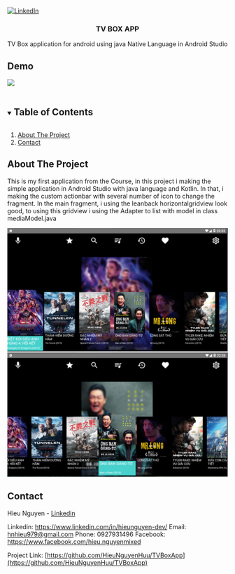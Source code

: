 [![LinkedIn][linkedin-shield]][linkedin-url]

<p align="center">
  <h3 align="center">TV BOX APP</h3>
  <p align="center">
    TV Box application for android using java Native Language in Android Studio
  </p>
</p>

## Demo

![](/demo/demo.gif)

<details open="open">
  <summary><h2 style="display: inline-block">Table of Contents</h2></summary>
  <ol>
    <li><a href="#about-the-project">About The Project</a></li>
	<li><a href="#contact">Contact</a></li>
  </ol>
</details>


## About The Project

This is my first application from the Course, in this project i making the simple application in Android Studio with java language and Kotlin. In that, i making the custom actionbar with several number of icon to change the fragment. In the main fragment, i using the leanback horizontalgridview look good, to using this gridview i using the Adapter to list with model in class mediaModel.java

![pp1](/images/1.png)
![pp2](/images/2.png)

## Contact

Hieu Nguyen - [Linkedin](https://www.linkedin.com/in/hieunguyen-dev/)

Linkedin: https://www.linkedin.com/in/hieunguyen-dev/
Email: hnhieu979@gmail.com
Phone: 0927931496
Facebook: https://www.facebook.com/hieu.nguyenmixed

Project Link: [https://github.com/HieuNguyenHuu/TVBoxApp](https://github.com/HieuNguyenHuu/TVBoxApp)


[linkedin-shield]: https://img.shields.io/badge/-LinkedIn-black.svg?style=for-the-badge&logo=linkedin&colorB=555
[linkedin-url]: https://www.linkedin.com/in/hieunguyen-dev/


